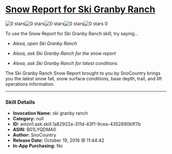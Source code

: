 # [Snow Report for Ski Granby Ranch](http://alexa.amazon.com/#skills/amzn1.ask.skill.1a82922a-311d-43f1-9cea-4352890b1f7b)
![0 stars](../../images/ic_star_border_black_18dp_1x.png)![0 stars](../../images/ic_star_border_black_18dp_1x.png)![0 stars](../../images/ic_star_border_black_18dp_1x.png)![0 stars](../../images/ic_star_border_black_18dp_1x.png)![0 stars](../../images/ic_star_border_black_18dp_1x.png) 0

To use the Snow Report for Ski Granby Ranch skill, try saying...

* *Alexa, open Ski Granby Ranch*

* *Alexa, ask Ski Granby Ranch for the snow report*

* *Alexa, ask Ski Granby Ranch for latest conditions*

The Ski Granby Ranch Snow Report brought to you by SnoCountry brings you the latest snow fall, snow surface conditions,  base depth, trail, and lift operations information.

***

### Skill Details

* **Invocation Name:** ski granby ranch
* **Category:** null
* **ID:** amzn1.ask.skill.1a82922a-311d-43f1-9cea-4352890b1f7b
* **ASIN:** B01LYQDMA0
* **Author:** SnoCountry
* **Release Date:** October 19, 2016 @ 11:44:42
* **In-App Purchasing:** No
